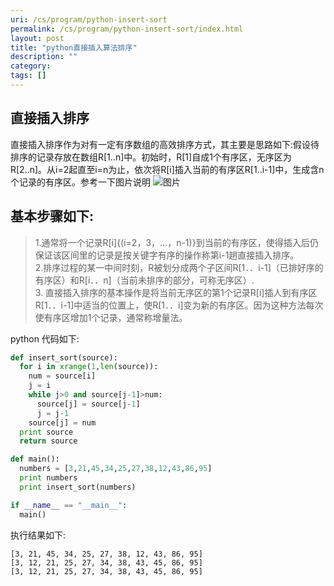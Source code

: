 ```yaml
---
uri: /cs/program/python-insert-sort
permalink: /cs/program/python-insert-sort/index.html
layout: post
title: "python直接插入算法排序"
description: ""
category:
tags: []
---
```


## 直接插入排序


直接插入排序作为对有一定有序数组的高效排序方式，其主要是思路如下:假设待排序的记录存放在数组R[1..n]中。初始时，R[1]自成1个有序区，无序区为R[2..n]。从i=2起直至i=n为止，依次将R[i]插入当前的有序区R[1..i-1]中，生成含n个记录的有序区。参考一下图片说明
![图片](http://i.imgur.com/H0W2KL5.png)

## 基本步骤如下:

>1.通常将一个记录R[i]{(i=2，3，…，n-1)}到当前的有序区，使得插入后仍保证该区间里的记录是按关键字有序的操作称第i-1趟直接插入排序。<br/>
>2.排序过程的某一中间时刻，R被划分成两个子区间R[1．．i-1]（已排好序的有序区）和R[i．．n]（当前未排序的部分，可称无序区）.<br/>
>3. 直接插入排序的基本操作是将当前无序区的第1个记录R[i]插人到有序区R[1．．i-1]中适当的位置上，使R[1．．i]变为新的有序区。因为这种方法每次使有序区增加1个记录，通常称增量法。<br/>
>
>

python 代码如下:

```python
def insert_sort(source):
  for i in xrange(1,len(source)):
    num = source[i]
    j = i
    while j>0 and source[j-1]>num:
      source[j] = source[j-1]
      j = j-1
    source[j] = num
  print source
  return source

def main():
  numbers = [3,21,45,34,25,27,38,12,43,86,95]
  print numbers
  print insert_sort(numbers)

if __name__ == "__main__":
  main()

```

执行结果如下:


    [3, 21, 45, 34, 25, 27, 38, 12, 43, 86, 95]
    [3, 12, 21, 25, 27, 34, 38, 43, 45, 86, 95]
    [3, 12, 21, 25, 27, 34, 38, 43, 45, 86, 95]
